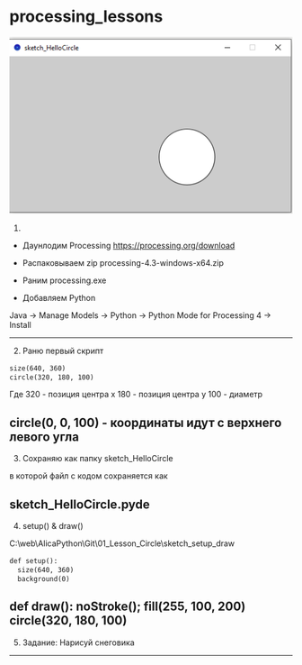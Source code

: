 # processing_lessons
![alt text](https://github.com/Elenn/processing_lessons/blob/main/How/01_Lesson_Circle.png?raw=true)

1.
- Даунлодим Processing
https://processing.org/download

-  Распаковываем zip
processing-4.3-windows-x64.zip

- Раним processing.exe

- Добавляем Python

Java -> Manage Models -> Python
-> Python Mode for Processing 4 -> Install

--------------------------------------
2. Раню первый скрипт
```
size(640, 360)
circle(320, 180, 100)
```
Где 320 - позиция центра x
    180 - позиция центра y
	100 - диаметр
	
circle(0, 0, 100) - координаты идут с верхнего левого угла	
---------------------------------------
3. Сохраняю как папку 
sketch_HelloCircle

в которой файл с кодом сохраняется как

sketch_HelloCircle.pyde
-----------------------------------------
4. setup() & draw()

C:\web\AlicaPython\Git\01_Lesson_Circle\sketch_setup_draw
```
def setup():
  size(640, 360)
  background(0)
```

def draw():
  noStroke();
  fill(255, 100, 200)
  circle(320, 180, 100)
------------------------------------------
5. Задание: 
Нарисуй снеговика
------------------------------------------

 
 








